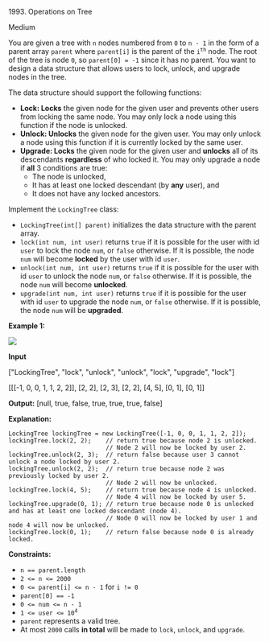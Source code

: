 1993\. Operations on Tree

Medium

You are given a tree with `n` nodes numbered from `0` to `n - 1` in the form of a parent array `parent` where `parent[i]` is the parent of the <code>i<sup>th</sup></code> node. The root of the tree is node `0`, so `parent[0] = -1` since it has no parent. You want to design a data structure that allows users to lock, unlock, and upgrade nodes in the tree.

The data structure should support the following functions:

*   **Lock: Locks** the given node for the given user and prevents other users from locking the same node. You may only lock a node using this function if the node is unlocked.
*   **Unlock: Unlocks** the given node for the given user. You may only unlock a node using this function if it is currently locked by the same user.
*   **Upgrade: Locks** the given node for the given user and **unlocks** all of its descendants **regardless** of who locked it. You may only upgrade a node if **all** 3 conditions are true:
    *   The node is unlocked,
    *   It has at least one locked descendant (by **any** user), and
    *   It does not have any locked ancestors.

Implement the `LockingTree` class:

*   `LockingTree(int[] parent)` initializes the data structure with the parent array.
*   `lock(int num, int user)` returns `true` if it is possible for the user with id `user` to lock the node `num`, or `false` otherwise. If it is possible, the node `num` will become **locked** by the user with id `user`.
*   `unlock(int num, int user)` returns `true` if it is possible for the user with id `user` to unlock the node `num`, or `false` otherwise. If it is possible, the node `num` will become **unlocked**.
*   `upgrade(int num, int user)` returns `true` if it is possible for the user with id `user` to upgrade the node `num`, or `false` otherwise. If it is possible, the node `num` will be **upgraded**.

**Example 1:**

![](https://leetcode-in-java.github.io/src/main/java/g1901_2000/s1993_operations_on_tree/untitled.png)

**Input**

["LockingTree", "lock", "unlock", "unlock", "lock", "upgrade", "lock"]

[[[-1, 0, 0, 1, 1, 2, 2]], [2, 2], [2, 3], [2, 2], [4, 5], [0, 1], [0, 1]]

**Output:** [null, true, false, true, true, true, false]

**Explanation:**

    LockingTree lockingTree = new LockingTree([-1, 0, 0, 1, 1, 2, 2]);
    lockingTree.lock(2, 2);    // return true because node 2 is unlocked.
                               // Node 2 will now be locked by user 2.
    lockingTree.unlock(2, 3);  // return false because user 3 cannot unlock a node locked by user 2.
    lockingTree.unlock(2, 2);  // return true because node 2 was previously locked by user 2.
                               // Node 2 will now be unlocked.
    lockingTree.lock(4, 5);    // return true because node 4 is unlocked.
                               // Node 4 will now be locked by user 5.
    lockingTree.upgrade(0, 1); // return true because node 0 is unlocked and has at least one locked descendant (node 4).
                               // Node 0 will now be locked by user 1 and node 4 will now be unlocked.
    lockingTree.lock(0, 1);    // return false because node 0 is already locked. 

**Constraints:**

*   `n == parent.length`
*   `2 <= n <= 2000`
*   `0 <= parent[i] <= n - 1` for `i != 0`
*   `parent[0] == -1`
*   `0 <= num <= n - 1`
*   <code>1 <= user <= 10<sup>4</sup></code>
*   `parent` represents a valid tree.
*   At most `2000` calls **in total** will be made to `lock`, `unlock`, and `upgrade`.

